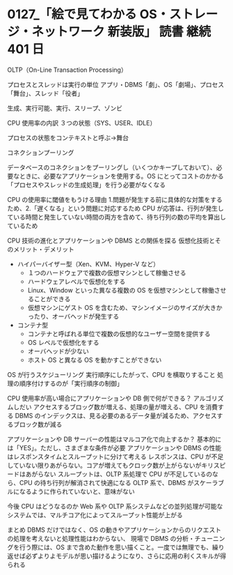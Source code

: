 # 0127\_「絵で見てわかる OS・ストレージ・ネットワーク 新装版」 読書 継続 401 日

OLTP（On-Line Transaction Processing）

プロセスとスレッドは実行の単位
アプリ・DBMS「劇」、OS「劇場」、プロセス「舞台」、スレッド「役者」

生成、実行可能、実行、スリープ、ゾンビ

CPU 使用率の内訳
３つの状態（SYS、USER、IDLE）

プロセスの状態をコンテキストと呼ぶ->舞台

コネクションプーリング

データベースのコネクションをプーリングし（いくつかキープしておいて）、必要なときに、必要なアプリケーションを使用する。OS にとってコストのかかる「プロセスやスレッドの生成処理」を行う必要がなくなる

CPU の使用率に閾値をもうける理由 1.問題が発生する前に具体的な対策をするため、2.「遅くなる」という問題に対応するため
CPU が応答は、行列が発生している時間と発生していない時間の両方を含めて、待ち行列の数の平均を算出しているため

CPU 技術の進化とアプリケーションや DBMS との関係を探る
仮想化技術とそのメリット・デメリット

- ハイパーバイザー型（Xen、KVM、Hyper-V など）
  - １つのハードウェアで複数の仮想マシンとして稼働させる
  - ハードウェアレベルで仮想化をする
  - Linux、Window といった異なる複数の OS を仮想マシンとして稼働させることができる
  - 仮想マシンにゲスト OS を含むため、マシンイメージのサイズが大きかったり、オーバヘッドが発生する
- コンテナ型
  - コンテナと呼ばれる単位で複数の仮想的なユーザー空間を提供する
  - OS レベルで仮想化をする
  - オーバヘッドが少ない
  - ホスト OS と異なる OS を動かすことができない

OS が行うスケジューリング
実行順序にしたがって、CPU を横取りすること
処理の順序付けするのが「実行順序の制御」

CPU 使用率が高い場合にアプリケーションや DB 側で何ができる？
アルゴリズムしだい
アクセスするブロッグ数が増える、処理の量が増える、CPU を消費する
DBMS のインデックスは、見る必要のあるデータ量が減るため、アクセスするブロック数が減る

アプリケーションや DB サーバーの性能はマルコア化で向上するか？
基本的には「YES」。ただし、さまざまな条件が必要
アプリケーションや DBMS の性能はレスポンスタイムとスループットに分けて考える
レスポンスは、CPU が不足していない限りあがらない。コアが増えてもクロック数が上がらないがキリスピードはあがらない
スループットは、OLTP 系処理で CPU が不足しているのなら、CPU の待ち行列が解消されて快適になる
OLTP 系で、DBMS がスケーラブルになるように作られていないと、意味がない

今後 CPU はどうなるのか
Web 系や OLTP 系システムなどの並列処理が可能なシステムでは、マルチコア化によってスループット性能が上がる

まとめ
DBMS だけではなく、OS の動きやアプリケーションからのリクエストの処理を考えないと処理性能はわからない、
現場で DBMS の分析・チューニングを行う際には、OS まで含めた動作を思い描くこと。一度では無理でも、繰り返せば必ずよりよモデルが思い描けるようになり、さらに応用の利くスキルが得られる
